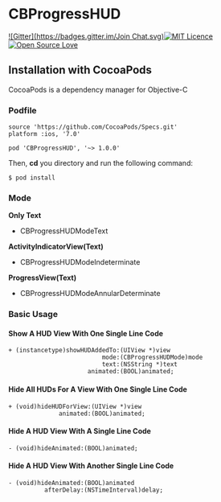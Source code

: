 # CBProgressHUD

[![Gitter](https://badges.gitter.im/Join Chat.svg)](https://gitter.im/cbangchen/CBNetworking#)[![MIT Licence](https://badges.frapsoft.com/os/mit/mit.svg?v=102)](https://opensource.org/licenses/mit-license.php)[![Open Source Love](https://badges.frapsoft.com/os/v2/open-source.svg?v=102)](https://github.com/ellerbrock/open-source-badge/) 

## Installation with CocoaPods

CocoaPods is a dependency manager for Objective-C

### Podfile

```
source 'https://github.com/CocoaPods/Specs.git'
platform :ios, '7.0'

pod 'CBProgressHUD', '~> 1.0.0'
```
Then, **cd** you directory and  run the following command:

```
$ pod install
```

### Mode

**Only Text**
- CBProgressHUDModeText   

**ActivityIndicatorView(Text)**
- CBProgressHUDModeIndeterminate 

**ProgressView(Text)**
- CBProgressHUDModeAnnularDeterminate 

### Basic Usage

#### Show A HUD View With One Single Line Code

```
+ (instancetype)showHUDAddedTo:(UIView *)view
                          mode:(CBProgressHUDMode)mode
                          text:(NSString *)text
                      animated:(BOOL)animated;
```

#### Hide All HUDs For A View With One Single Line Code

```
+ (void)hideHUDForView:(UIView *)view
              animated:(BOOL)animated;
```

#### Hide A HUD View With A Single Line Code 

```
- (void)hideAnimated:(BOOL)animated;
```

#### Hide A HUD View With Another Single Line Code 

```
- (void)hideAnimated:(BOOL)animated
          afterDelay:(NSTimeInterval)delay;
```
